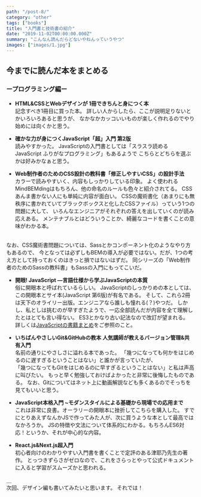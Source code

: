 ```yaml
---
path: "/post-8/"
category: "other"
tags: ["books"]
title: "入門書と技術書の紹介"
date: "2019-11-02T00:00:00.000Z"
summary: "こんなん読んだらどないやねんっていうやつ"
images: ["images/1.jpg"]
---
```


## 今までに読んだ本をまとめる

### ープログラミング編ー

- __HTML&CSSとWebデザインが 1冊できちんと身につく本__  
記念すべき1冊目に買った本。
詳しい人からしたら、ここが説明足りないとかいろいろあると思うが、
なかなかカッコいいものが楽しく作れるのでやり始めには向くかと思う。

- __確かな力が身につくJavaScript「超」入門 第2版__  
読みやすかった。
JavaScriptの入門書としては「スラスラ読める JavaScript ふりがなプログラミング」もあるようで
こちらとどちらを選ぶかは好みかなぁと思う。

- __Web制作者のためのCSS設計の教科書「修正しやすいCSS」の設計手法__  
カラーで読みやすいく、内容もしっかりしている印象。
よく使われるMindBEMdingはもちろん、他の命名のルールも色々と紹介されてる。
CSSあんま書かない人にも単純に内容が面白い。
CSSの魔術書化（あまりにも無秩序に書かれていてブラックボックスと化したCSSファイル）っていう1つの問題に大して、
いろんなエンジニアがそれぞれの答えを出していくのが読み応えある。
メンテナブルとはどういうことか、綺麗なコードを書くことの意味がわかる本。
<br/>
なお、CSS魔術書問題については、Sassとかコンポーネント化のようなやり方もあるので、
今となっては必ずしもBEMの導入が必要ではない。だが、1つの考え方として持っておくのはきっと損ではないはずだ。
同シリーズの「Web制作者のためのSassの教科書」もSassの入門にもってこいだ。

- __開眼! JavaScript ―言語仕様から学ぶJavaScriptの本質__  
俗に開眼本と呼ばれているらしい。
JavaScriptのしっかりめの本としては、この開眼本とサイ本(JavaScript 第6版)が有名である。
そして、これら2冊は天下のオライリー出版。エンジニアなら誰しも憧れる(？)やつだ。
しかし、私としは挑むのが早すぎたようで、一応全部読んだが内容を全て理解したとはとても言い得ない。
ES3とかなり古い記法なので改訂が望まれる。
詳しくは[JavaScriptの書籍まとめ](https://gist.github.com/azu/027859e08e284cb8dfe7)をご参照のこと。

- __いちばんやさしいGit&GitHubの教本 人気講師が教えるバージョン管理&共有入門__  
名前の通りにやさしさに溢れる本であった。
「幾つになっても何かをはじめるのに遅すぎるということはない」と誰かが言っていたが、  
「幾つになってもGitをはじめるのに早すぎるということはない」と私は声高に叫びたい。
もっと早く勉強しておけばよかったと非常に後悔したものである。
なお、Gitについてはネット上に動画解説なども多くあるのでそっちを見てもいいと思う。

- __JavaScript本格入門 ~モダンスタイルによる基礎から現場での応用まで__  
これは非常に良書。オーラリーの開眼本に挫折してこちらを購入した。
すでにとりあえずなんかJSで作ってみた人が、次に買うような本として最高ではなかろうか。
JSの特徴や文法について体系的にわかる。もちろんES6対応！というか、それが中心的な内容。

- __React.js&Next.js超入門__  
初心者向けのわかりやすい入門書を書くことで定評のある津耶乃先生の著作。
とっつきずらさがゼロなので、これをさらっとやって公式ドキュメントに入ると学習がスムーズかと思われる。

＿  
次回、デザイン編も書いてみたいと思います。
それでは！
